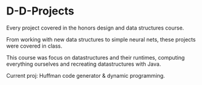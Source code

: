 # D-D-Projects

Every project covered in the honors design and data structures course.

From working with new data structures to simple neural nets, these projects were covered in class.


This course was focus on datastructures and their runtimes, computing everything ourselves and recreating datastructures with Java.

Current proj: Huffman code generator & dynamic programming.
